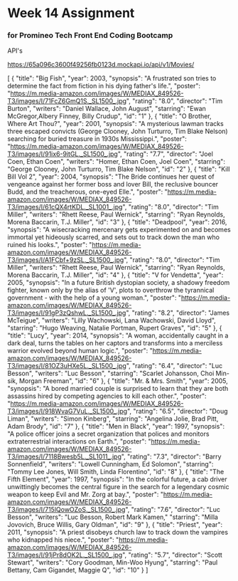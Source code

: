 # Week 14 Assignment 
### for Promineo Tech Front End Coding Bootcamp


API's

https://65a096c3600f49256fb0123d.mockapi.io/api/v1/Movies/




[
  {
    "title": "Big Fish",
    "year": 2003,
    "synopsis": "A frustrated son tries to determine the fact from fiction in his dying father's life.",
    "poster": "https://m.media-amazon.com/images/W/MEDIAX_849526-T3/images/I/71FcZ6GmQ1S._SL1500_.jpg",
    "rating": "8.0",
    "director": "Tim Burton",
    "writers": "Daniel Wallace, John August",
    "starring": "Ewan McGregor,Albery Finney, Billy Crudup",
    "id": "1"
  },
  {
    "title": "O Brother, Where Art Thou?",
    "year": 2001,
    "synopsis": "A mysterious lawman tracks three escaped convicts (George Clooney, John Turturro, Tim Blake Nelson) searching for buried treasure in 1930s Mississippi.",
    "poster": "https://m.media-amazon.com/images/W/MEDIAX_849526-T3/images/I/91ix6-9itGL._SL1500_.jpg",
    "rating": "7.7",
    "director": "Joel Coen, Ethan Coen",
    "writers": "Homer, Ethan Coen, Joel Coen",
    "starring": "George Clooney, John Turturro, Tim Blake Nelson",
    "id": "2"
  },
  {
    "title": "Kill Bill Vol 2",
    "year": 2004,
    "synopsis": "The Bride continues her quest of vengeance against her former boss and lover Bill, the reclusive bouncer Budd, and the treacherous, one-eyed Elle.",
    "poster": "https://m.media-amazon.com/images/W/MEDIAX_849526-T3/images/I/61cQX4rtKDL._SL1001_.jpg",
    "rating": "8.0",
    "director": "Tim Miller",
    "writers": "Rhett Reese, Paul Wernick",
    "starring": "Ryan Reynolds, Morena Baccarin, T.J. Miller",
    "id": "3"
  },
  {
    "title": "Deadpool",
    "year": 2016,
    "synopsis": "A wisecracking mercenary gets experimented on and becomes immortal yet hideously scarred, and sets out to track down the man who ruined his looks.",
    "poster": "https://m.media-amazon.com/images/W/MEDIAX_849526-T3/images/I/A1FCbf+9zSL._SL1500_.jpg",
    "rating": "8.0",
    "director": "Tim Miller",
    "writers": "Rhett Reese, Paul Wernick",
    "starring": "Ryan Reynolds, Morena Baccarin, T.J. Miller",
    "id": "4"
  },
  {
    "title": "V for Vendetta",
    "year": 2005,
    "synopsis": "In a future British dystopian society, a shadowy freedom fighter, known only by the alias of 'V', plots to overthrow the tyrannical government - with the help of a young woman.",
    "poster": "https://m.media-amazon.com/images/W/MEDIAX_849526-T3/images/I/91gP3zQshwL._SL1500_.jpg",
    "rating": "8.2",
    "director": "James McTeigue",
    "writers": "Lilly Wachowski, Lana Wachowski, David Lloyd",
    "starring": "Hugo Weaving, Natalie Portman, Rupert Graves",
    "id": "5"
  },
  {
    "title": "Lucy",
    "year": 2014,
    "synopsis": "A woman, accidentally caught in a dark deal, turns the tables on her captors and transforms into a merciless warrior evolved beyond human logic.",
    "poster": "https://m.media-amazon.com/images/W/MEDIAX_849526-T3/images/I/81OZ3uHXe5L._SL1500_.jpg",
    "rating": "6.4",
    "director": "Luc Besson",
    "writers": "Luc Besson",
    "starring": "Scarlet Johansson, Choi Min-sik, Morgan Freeman",
    "id": "6"
  },
  {
    "title": "Mr. & Mrs. Smith",
    "year": 2005,
    "synopsis": "A bored married couple is surprised to learn that they are both assassins hired by competing agencies to kill each other.",
    "poster": "https://m.media-amazon.com/images/W/MEDIAX_849526-T3/images/I/918WvaG7VuL._SL1500_.jpg",
    "rating": "6.5",
    "director": "Doug Liman",
    "writers": "Simon Kinberg",
    "starring": "Angelina Jolie, Brad Pitt, Adam Brody",
    "id": "7"
  },
  {
    "title": "Men in Black",
    "year": 1997,
    "synopsis": "A police officer joins a secret organization that polices and monitors extraterrestrial interactions on Earth.",
    "poster": "https://m.media-amazon.com/images/W/MEDIAX_849526-T3/images/I/7118Bwesb5L._SL1011_.jpg",
    "rating": "7.3",
    "director": "Barry Sonnenfield",
    "writers": "Lowell Cunningham, Ed Solomon",
    "starring": "Tommy Lee Jones, Will Smith, Linda Florentino",
    "id": "8"
  },
  {
    "title": "The Fifth Element",
    "year": 1997,
    "synopsis": "In the colorful future, a cab driver unwittingly becomes the central figure in the search for a legendary cosmic weapon to keep Evil and Mr. Zorg at bay.",
    "poster": "https://m.media-amazon.com/images/W/MEDIAX_849526-T3/images/I/715lQowOZoS._SL1500_.jpg",
    "rating": "7.6",
    "director": "Luc Besson",
    "writers": "Luc Besson, Robert Mark Kamen,"
    "starring": "Milla Jovovich, Bruce Willis, Gary Oldman",
    "id": "9"
  },
  {
    "title": "Priest",
    "year": 2011,
    "synopsis": "A priest disobeys church law to track down the vampires who kidnapped his niece.",
    "poster": "https://m.media-amazon.com/images/W/MEDIAX_849526-T3/images/I/91jPr8dOK2L._SL1500_.jpg",
    "rating": "5.7",
    "director": "Scott Stewart",
    "writers": "Cory Goodman, Min-Woo Hyung",
    "starring": "Paul Bettany, Cam Gigandet, Maggie Q",
    "id": "10"
  }
]